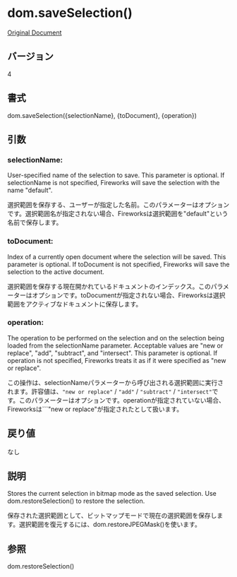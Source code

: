 # dom.saveSelection()

[Original Document](http://help.adobe.com/en_US/fireworks/cs/extend/WS5b3ccc516d4fbf351e63e3d1183c94988d-7fb5.html)

## バージョン

4

## 書式

dom.saveSelection({selectionName}, {toDocument}, {operation})

## 引数

### selectionName:

User-specified name of the selection to save. This parameter is optional. If selectionName is not specified, Fireworks will save the selection with the name "default".

選択範囲を保存する、ユーザーが指定した名前。このパラメーターはオプションです。選択範囲名が指定されない場合、Fireworksは選択範囲を"default"という名前で保存します。

### toDocument:

Index of a currently open document where the selection will be saved. This parameter is optional. If toDocument is not specified, Fireworks will save the selection to the active document.

選択範囲を保存する現在開かれているドキュメントのインデックス。このパラメーターはオプションです。toDocumentが指定されない場合、Fireworksは選択範囲をアクティブなドキュメントに保存します。

### operation:

The operation to be performed on the selection and on the selection being loaded from the selectionName parameter. Acceptable values are "new or replace", "add", "subtract", and "intersect". This parameter is optional. If operation is not specified, Fireworks treats it as if it were specified as "new or replace".

この操作は、selectionNameパラメーターから呼び出される選択範囲に実行されます。許容値は、```"new or replace"``` / ```"add"``` / ```"subtract"``` / ```"intersect"```です。このパラメーターはオプションです。operationが指定されていない場合、Fireworksは```"new or replace"が指定されたとして扱います。

## 戻り値

なし

## 説明

Stores the current selection in bitmap mode as the saved selection. Use dom.restoreSelection() to restore the selection.

保存された選択範囲として、ビットマップモードで現在の選択範囲を保存します。選択範囲を復元するには、dom.restoreJPEGMask()を使います。

## 参照

dom.restoreSelection()